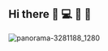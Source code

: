 ## Hi there 👀 💻 🎸 🌊
![panorama-3281188_1280](https://github.com/jtardioli/jtardioli/assets/85530348/2da2e2bd-e16d-49cf-821b-c02c4aa65bc0)

